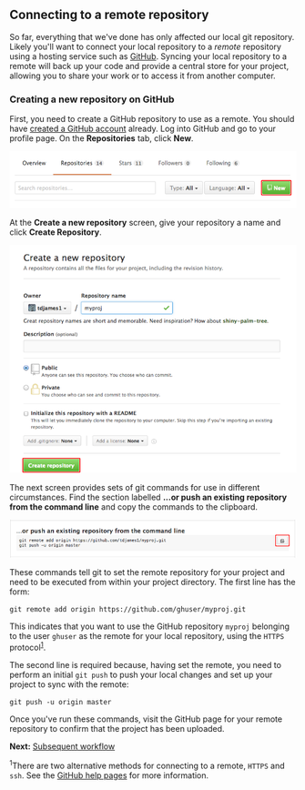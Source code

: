 ## Connecting to a remote repository

<!-- Our project is fully version controlled so we have access to a -->
<!-- detailed history of every change we've ever made to it. This is a -->
<!-- great first step but all of this only exists on our own computers at -->
<!-- the moment. -->

So far, everything that we've done has only affected our local git
repository. Likely you'll want to connect your local repository to a
*remote* repository using a hosting service such as
[GitHub](http://www.github.com). Syncing your local repository to a
remote will back up your code and provide a central store for your
project, allowing you to share your work or to access it from another
computer.

### Creating a new repository on GitHub

First, you need to create a GitHub repository to use as a remote. You
should have [created a GitHub account](./prelim.md#github)
already. Log into GitHub and go to your profile page. On the
**Repositories** tab, click **New**.

![](./img/github_repo1.png)

At the **Create a new repository** screen, give your repository a name
and click **Create Repository**.

![](./img/github_repo2.png)

The next screen provides sets of git commands for use in different
circumstances. Find the section labelled **...or push an existing
repository from the command line** and copy the commands to the
clipboard.

![](./img/github_repo3.png) [](#remote-add)

These commands tell git to set the remote repository for your project
and need to be executed from within your project directory. The first
line has the form:

```
git remote add origin https://github.com/ghuser/myproj.git
```

This indicates that you want to use the GitHub repository `myproj`
belonging to the user `ghuser` as the remote for your local
repository, using the `HTTPS` protocol<sup>[1](#footnote)</sup>.

The second line is required because, having set the remote, you need
to perform an initial `git push` to push your local changes and set up
your project to sync with the remote:

```
git push -u origin master
```

Once you've run these commands, visit the GitHub page for your remote
repository to confirm that the project has been uploaded.

**Next:** [Subsequent workflow](./workflow.md)

<sup><a name="footnote">1</a></sup>There are two alternative methods
for connecting to a remote, `HTTPS` and `ssh`.  See the
[GitHub help pages](https://help.github.com/articles/which-remote-url-should-i-use/)
for more information.
